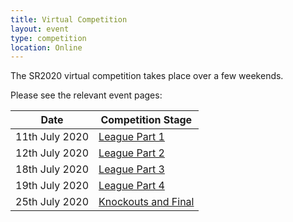 ```yaml
---
title: Virtual Competition
layout: event
type: competition
location: Online
---
```


The SR2020 virtual competition takes place over a few weekends.

Please see the relevant event pages:

| Date           | Competition Stage                                                   |
|----------------|---------------------------------------------------------------------|
| 11th July 2020 | [League Part 1](/events/sr2020/virtual-competition-league-1/)       |
| 12th July 2020 | [League Part 2](/events/sr2020/virtual-competition-league-2/)       |
| 18th July 2020 | [League Part 3](/events/sr2020/virtual-competition-league-3/)       |
| 19th July 2020 | [League Part 4](/events/sr2020/virtual-competition-league-4/)       |
| 25th July 2020 | [Knockouts and Final](/events/sr2020/virtual-competition-knockouts/)|
